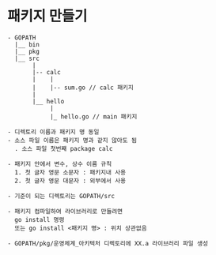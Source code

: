 # 패키지 만들기
	- GOPATH
	  |__ bin
	  |__ pkg
	  |__ src
	  	   |
	  	   |-- calc
	  	   |    |
	  	   |    |-- sum.go // calc 패키지
	  	   |
	  	   |__ hello
	  	        |
	  	        |_ hello.go // main 패키지

	- 디렉토리 이름과 패키지 명 동일
	- 소스 파일 이름은 패키지 명과 같지 않아도 됨
	  . 소스 파일 첫번째 package calc

	- 패키지 안에서 변수, 상수 이름 규칙
	  1. 첫 글자 영문 소문자 : 패키지내 사용
	  2. 첫 글자 영문 대문자 : 외부에서 사용

	- 기준이 되는 디렉토리는 GOPATH/src

	- 패키지 컴파일하여 라이브러리로 만들려면
	  go install 명령
	  또는 go install <패키지 명> : 위치 상관없음

	- GOPATH/pkg/운영체계_아키텍처 디렉토리에 XX.a 라이브러리 파일 생성